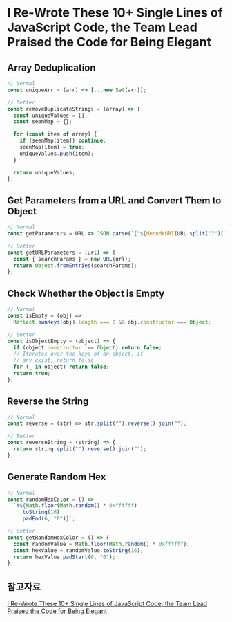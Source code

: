 # I Re-Wrote These 10+ Single Lines of JavaScript Code, the Team Lead Praised the Code for Being Elegant

## Array Deduplication

```js
// Normal
const uniqueArr = (arr) => [...new Set(arr)];
```

```js
// Better
const removeDuplicateStrings = (array) => {
  const uniqueValues = [];
  const seenMap = {};

  for (const item of array) {
    if (seenMap[item]) continue;
    seenMap[item] = true;
    uniqueValues.push(item);
  }

  return uniqueValues;
};
```

## Get Parameters from a URL and Convert Them to Object

```js
// Normal
const getParameters = URL => JSON.parse(`{"${decodeURI(URL.split("?")[1]).replace(/"/g, '\\"').replace(/&/g, '","').replace(/=/g, '":"')}"}`
```

```js
// Better
const getURLParameters = (url) => {
  const { searchParams } = new URL(url);
  return Object.fromEntries(searchParams);
};
```

## Check Whether the Object is Empty

```js
// Normal
const isEmpty = (obj) =>
  Reflect.ownKeys(obj).length === 0 && obj.constructor === Object;
```

```js
// Better
const isObjectEmpty = (object) => {
  if (object.constructor !== Object) return false;
  // Iterates over the keys of an object, if
  // any exist, return false.
  for (_ in object) return false;
  return true;
};
```

## Reverse the String

```js
// Normal
const reverse = (str) => str.split("").reverse().join("");
```

```js
// Better
const reverseString = (string) => {
  return string.split("").reverse().join("");
};
```

## Generate Random Hex

```js
// Normal
const randomHexColor = () =>
  `#${Math.floor(Math.random() * 0xffffff)
    .toString(16)
    .padEnd(6, "0")}`;
```

```js
// Better
const getRandomHexColor = () => {
  const randomValue = Math.floor(Math.random() * 0xffffff);
  const hexValue = randomValue.toString(16);
  return hexValue.padStart(6, "0");
};
```

## 참고자료

[I Re-Wrote These 10+ Single Lines of JavaScript Code, the Team Lead Praised the Code for Being Elegant](https://levelup.gitconnected.com/i-re-wrote-these-10-single-lines-of-javascript-code-the-team-lead-praised-the-code-for-being-668ade4fea71)
